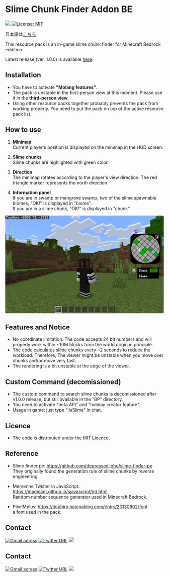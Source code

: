 # Slime Chunk Finder Addon BE
<img src="https://img.shields.io/github/downloads/obscraft23/SlimeFinderAddonBE/total?style=flat-square"> [![License: MIT](https://img.shields.io/badge/License-MIT-yellow.svg?style=flat-square)](https://opensource.org/licenses/MIT)

日本語は[こちら](https://github.com/obscraft23/SlimeFinderAddonBE/blob/main/docs/README_jp.md)

This resource pack is an in-game slime chunk finder for Minecraft Bedrock eddition.

Latest release (ver. 1.0.0) is available [here](https://github.com/obscraft23/SlimeFinderAddonBE/releases/tag/v1.0.0).

## Installation
* You have to activate **"Molang features"**.
* The pack is unstable in the first-person view at this moment. Please use it in the **third-person view**.
* Using other resource packs together probably prevents the pack from working properly. You need to put the pack on top of the active resource pack list.

## How to use
1. **Minimap**
<br>Current player's position is displayed on the minimap in the HUD screen.

2. **Slime chunks**
<br>Slime chunks are highlighted with green color.

3. **Direction**
<br>The minimap rotates according to the player's view direction. The red triangle marker represents the north direction.

4. **Information panel**
<br> If you are in swamp or mangrove swamp, two of the slime spawnable biomes, "OK!" is displayed in "biome".
<br> If you are in a slime chunk, "OK!" is displayed in "chunk".

<img src="docs/explain01.png" width=700>

## Features and Notice
* No coordinate limitation. The code accepts 24 bit numbers and will properly work within ~10M blocks from the world origin in principle.
* The code calculates slime chunks every ~2 seconds to reduce the workload. Therefore, The viewer might be unstable when you move over chunks and/or move very fast.
* The rendering is a bit unstable at the edge of the viewer.

## Custom Command (decomissioned)
* The custom command to search slime chunks is decomissioned after v1.0.0 release, but still available in the "BP" directory.
* You need to activate "beta API" and "holiday creator feature".
* Usage in game: just type "!isSlime" in chat.

## Licence
* The code is distributed under the [MIT Licence](https://github.com/obscraft23/SlimeFinderAddonBE/blob/main/LICENSE.txt).

## Reference
* Slime finder pe: https://github.com/depressed-pho/slime-finder-pe
<br>They originally found the generation rule of slime chunks by reverse engineering.

* Mersenne Twister in JavaScript: https://magicant.github.io/sjavascript/mt.html
<br>Random number sequence generator used in Minecraft Bedrock.

* PixelMplus: https://itouhiro.hatenablog.com/entry/20130602/font
<br>a font used in the pack.

## Contact
[![Gmail adress](https://img.shields.io/badge/Gmail-D14836?style=for-the-badge&logo=gmail&logoColor=white)](obscraft23@gmail.com)
[![Twitter URL](https://img.shields.io/badge/Twitter-1DA1F2?style=for-the-badge&logo=twitter&logoColor=white)](https://twitter.com/obscraft23)
![](https://dcbadge.vercel.app/api/shield/1065692459021107211?style=for-the-badge)

## Contact
[![Gmail adress](https://img.shields.io/badge/Gmail-D14836?style=style=flat-square&logo=gmail&logoColor=white)](obscraft23@gmail.com)
[![Twitter URL](https://img.shields.io/badge/Twitter-1DA1F2?style=style=flat-square&logo=twitter&logoColor=white)](https://twitter.com/obscraft23)
![](https://dcbadge.vercel.app/api/shield/1065692459021107211?style=style=flat-square)

